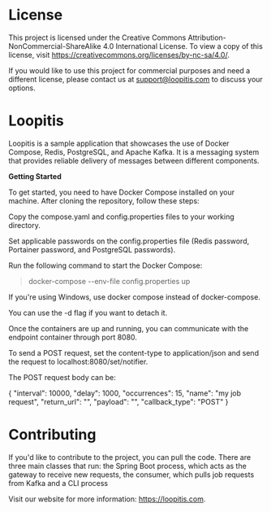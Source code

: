 # **License**

This project is licensed under the Creative Commons Attribution-NonCommercial-ShareAlike 4.0 International License. To view a copy of this license, visit https://creativecommons.org/licenses/by-nc-sa/4.0/.

If you would like to use this project for commercial purposes and need a different license, please contact us at support@loopitis.com to discuss your options.

# **Loopitis**

Loopitis is a sample application that showcases the use of Docker Compose, Redis, PostgreSQL, and Apache Kafka. It is a messaging system that provides reliable delivery of messages between different components.

**Getting Started**

To get started, you need to have Docker Compose installed on your machine. After cloning the repository, follow these steps:

Copy the compose.yaml and config.properties files to your working directory.

Set applicable passwords on the config.properties file (Redis password, Portainer password, and PostgreSQL passwords).

Run the following command to start the Docker Compose:

> docker-compose --env-file config.properties up

If you're using Windows, use docker compose instead of docker-compose.

You can use the -d flag if you want to detach it.

Once the containers are up and running, you can communicate with the endpoint container through port 8080.

To send a POST request, set the content-type to application/json and send the request to localhost:8080/set/notifier.

The POST request body can be:


{
  "interval": 10000,
  "delay": 1000,
  "occurrences": 15,
  "name": "my job request",
  "return_url": "<your return url>",
  "payload": "<your payload>",
  "callback_type": "POST"
}
  
# **Contributing**
If you'd like to contribute to the project, you can pull the code. There are three main classes that run: the Spring Boot process, which acts as the gateway to receive new requests, the consumer, which pulls job requests from Kafka and a CLI process
  

Visit our website for more information: https://loopitis.com.



